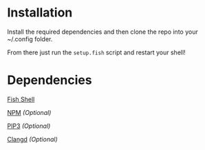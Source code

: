 # Installation

Install the required dependencies and then clone the repo into your ~/.config  folder.

From there just run the `setup.fish` script and restart your shell!

# Dependencies

[Fish Shell](https://github.com/fish-shell/fish-shell)

[NPM](https://www.npmjs.com/get-npm) *(Optional)*

[PIP3](https://pip.pypa.io/en/stable/installing/) *(Optional)*

[Clangd](https://github.com/clangd/clangd) *(Optional)*
